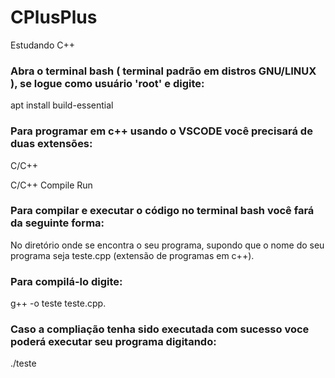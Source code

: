 # CPlusPlus
Estudando C++

### Abra o terminal bash ( terminal padrão em distros GNU/LINUX ), se logue como usuário 'root' e digite: 

apt install build-essential

### Para programar em c++ usando o VSCODE você precisará de duas extensões:
C/C++ 

C/C++ Compile Run

### Para compilar e executar o código no terminal bash você fará da seguinte forma:

No diretório onde se encontra o seu programa, supondo que o nome do seu programa seja teste.cpp (extensão de programas em c++). 

### Para compilá-lo digite: 

g++ -o teste teste.cpp.

### Caso a compliação tenha sido executada com sucesso voce poderá executar seu programa digitando: 

./teste

